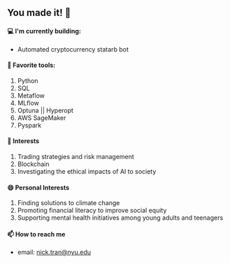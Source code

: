 ## You made it! 👋

#### 💻 I'm currently building:
- Automated cryptocurrency statarb bot

#### 🔨 Favorite tools: 
1. Python
2. SQL
3. Metaflow
4. MLflow
5. Optuna || Hyperopt
6. AWS SageMaker
7. Pyspark 

#### 🌱  Interests
1. Trading strategies and risk management
2. Blockchain
3. Investigating the ethical impacts of AI to society

#### 😄 Personal Interests
1. Finding solutions to climate change
2. Promoting financial literacy to improve social equity
3. Supporting mental health initiatives among young adults and teenagers

#### 📫 How to reach me
- email: nick.tran@nyu.edu
<!--
**trannolis/trannolis** is a ✨ _special_ ✨ repository because its `README.md` (this file) appears on your GitHub profile.

Here are some ideas to get you started:

- 🔭 I’m currently working on ...
- 🌱 I’m currently learning ...
- 👯 I’m looking to collaborate on ...
- 🤔 I’m looking for help with ...
- 💬 Ask me about ...
- 📫 How to reach me: ...
- 😄 Pronouns: ...
- ⚡ Fun fact: ...
-->
